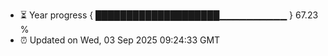 - ⏳ Year progress { ████████████████████▁▁▁▁▁▁▁▁▁▁ } 67.23 %
- ⏰ Updated on Wed, 03 Sep 2025 09:24:33 GMT

